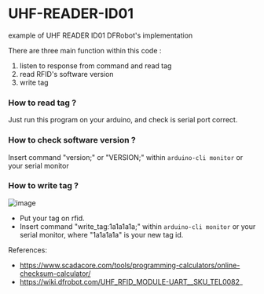 # UHF-READER-ID01
example of UHF READER ID01 DFRobot's implementation


There are three main function within this code :  
1. listen to response from command and read tag
2. read RFID's software version
3. write tag


### How to read tag ?
Just run this program on your arduino, and check is serial port correct.

### How to check software version ?
Insert command "version;" or "VERSION;" within ```arduino-cli monitor``` or your serial monitor

### How to write tag ?
![image](https://user-images.githubusercontent.com/43722553/147645736-2f59181a-f858-4d4a-8fb6-6b3c0a1216a4.png)  

- Put your tag on rfid.
- Insert command "write_tag:1a1a1a1a;" within ```arduino-cli monitor``` or your serial monitor, where "1a1a1a1a" is your new tag id.


References:
- https://www.scadacore.com/tools/programming-calculators/online-checksum-calculator/
- https://wiki.dfrobot.com/UHF_RFID_MODULE-UART__SKU_TEL0082_
